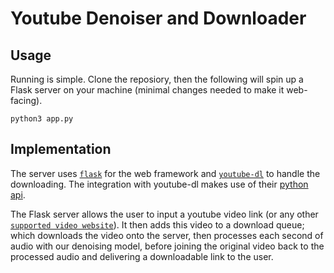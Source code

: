 # Youtube Denoiser and Downloader


## Usage

Running is simple. Clone the reposiory, then the following will spin up a Flask server on your machine (minimal changes needed to make it web-facing).

```shell
python3 app.py
```


## Implementation

The server uses [`flask`](https://github.com/pallets/flask) for the web framework and [`youtube-dl`](https://github.com/rg3/youtube-dl) to handle the downloading. The integration with youtube-dl makes use of their [python api](https://github.com/rg3/youtube-dl#embedding-youtube-dl).

The Flask server allows the user to input a youtube video link (or any other [`supported video website`](http://ytdl-org.github.io/youtube-dl/supportedsites.html)). It then adds this video to a download queue; which downloads the video onto the server, then processes each second of audio with our denoising model, before joining the original video back to the processed audio and delivering a downloadable link to the user.
